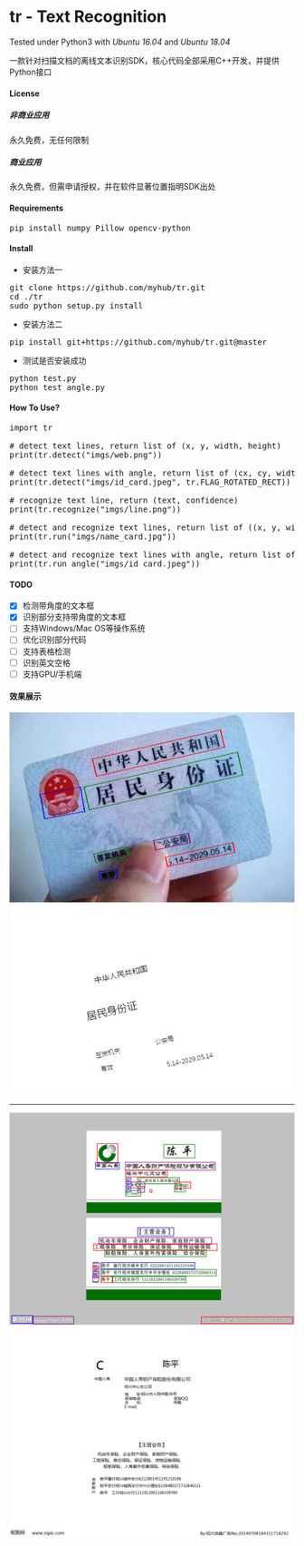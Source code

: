 # tr - Text Recognition 
Tested under Python3 with *Ubuntu 16.04* and *Ubuntu 18.04*

一款针对扫描文档的离线文本识别SDK，核心代码全部采用C++开发，并提供Python接口

#### License
##### 非商业应用
永久免费，无任何限制
##### 商业应用
永久免费，但需申请授权，并在软件显著位置指明SDK出处

#### Requirements
<pre>pip install numpy Pillow opencv-python
</pre>
#### Install
+ 安装方法一
<pre>git clone https://github.com/myhub/tr.git
cd ./tr
sudo python setup.py install
</pre>
+ 安装方法二
<pre>pip install git+https://github.com/myhub/tr.git@master
</pre>
+ 测试是否安装成功
<pre>python test.py
python test_angle.py
</pre>

#### How To Use?
<pre>import tr

# detect text lines, return list of (x, y, width, height)
print(tr.detect("imgs/web.png"))

# detect text lines with angle, return list of (cx, cy, width, height, angle)
print(tr.detect("imgs/id_card.jpeg", tr.FLAG_ROTATED_RECT))

# recognize text line, return (text, confidence)
print(tr.recognize("imgs/line.png"))

# detect and recognize text lines, return list of ((x, y, width, height), text, confidence)
print(tr.run("imgs/name_card.jpg"))

# detect and recognize text lines with angle, return list of ((cx, cy, width, height, angle), text, confidence)
print(tr.run_angle("imgs/id_card.jpeg"))
</pre>

#### TODO
- [x] 检测带角度的文本框
- [x] 识别部分支持带角度的文本框
- [ ] 支持Windows/Mac OS等操作系统
- [ ] 优化识别部分代码
- [ ] 支持表格检测
- [ ] 识别英文空格
- [ ] 支持GPU/手机端

#### 效果展示
<img src="imgs/output/id_card/1.png" />
<img src="imgs/output/id_card/2.png" />
<hr>
<img src="imgs/output/name_card/1.png" />
<img src="imgs/output/name_card/2.png" />
